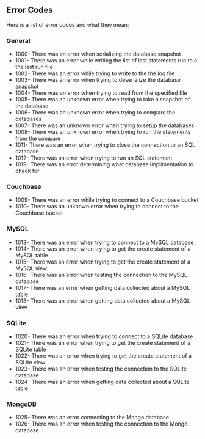 ## Error Codes
Here is a list of error codes and what they mean:
### General
- 1000- There was an error when serializing the database snapshot 
- 1001- There was an error while writing the list of last statements run to a the last run file
- 1002- There was an error while trying to write to the the log file
- 1003- There was an error when trying to deserialize the database snapshot
- 1004- There was an error when trying to read from the specified file
- 1005- There was an unknown error when trying to take a snapshot of the database
- 1006- There was an unknown error when trying to compare the databases
- 1007- There was an unknown error when trying to setup the databases
- 1008- There was an unknown error when trying to run the statements from the compare
- 1011- There was an error when trying to close the connection to an SQL database
- 1012- There was an error when trying to run an SQL statement
- 1019- There was an error determining what database implimentation to check for
### Couchbase
- 1009- There was an error while trying to connect to a Couchbase bucket
- 1010- There was an unknown error when trying to connect to the Couchbase bucket
### MySQL
- 1013- There was an error when trying to connect to a MySQL database
- 1014- There was an error when trying to get the create statement of a MySQL table
- 1015- There was an error when trying to get the create statement of a MySQL view
- 1016- There was an error when testing the connection to the MySQL database 
- 1017- There was an error when getting data collected about a MySQL table
- 1018- There was an error when getting data collected about a MySQL view
### SQLite
- 1020- There was an error when trying to connect to a SQLite database
- 1021- There was an error when trying to get the create statement of a SQLite table
- 1022- There was an error when trying to get the create statement of a SQLite view
- 1023- There was an error when testing the connection to the SQLite database 
- 1024- There was an error when getting data collected about a SQLite table
### MongoDB
- 1025- There was an error connecting to the Mongo database
- 1026- There was an error when testing the connection to the Mongo database
